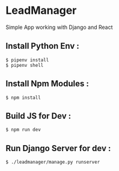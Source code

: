 # LeadManager
Simple App working with Django and React

## Install Python Env :

    $ pipenv install
    $ pipenv shell

## Install Npm Modules :

    $ npm install

## Build JS for Dev : 

    $ npm run dev

## Run Django Server for dev : 

    $ ./leadmanager/manage.py runserver
